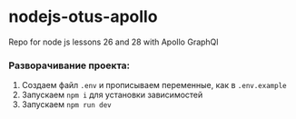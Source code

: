 # nodejs-otus-apollo
Repo for node js lessons 26 and 28 with Apollo GraphQl

### Разворачивание проекта:

1) Создаем файл `.env` и прописываем переменные, как в `.env.example`
2) Запускаем `npm i` для установки зависимостей
3) Запускаем `npm run dev`

